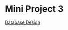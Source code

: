 
# Mini Project 3

[Database Design](https://www.figma.com/file/YTQaK4W9eag7uj400vaqZ1/MiniProject3-database?type=design&node-id=0%3A1&mode=design&t=ApSIPeWFnmrhLZlY-1)
